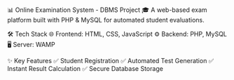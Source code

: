 📊 Online Examination System - DBMS Project 🎓
A web-based exam platform built with PHP & MySQL for automated student evaluations.

🛠️ Tech Stack
🌐 Frontend: HTML, CSS, JavaScript
⚙️ Backend: PHP, MySQL
🖥️ Server: WAMP



✨ Key Features
✅ Student Registration
✅ Automated Test Generation
✅ Instant Result Calculation
✅ Secure Database Storage
